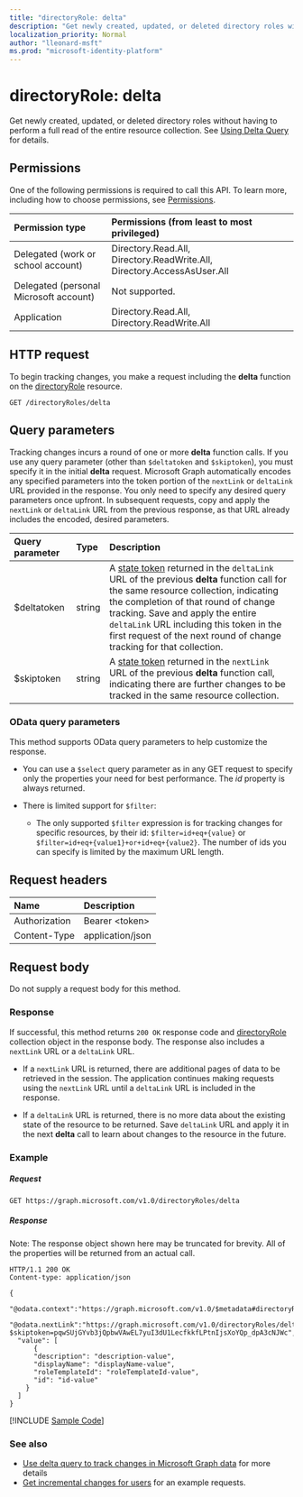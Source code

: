 ```yaml
---
title: "directoryRole: delta"
description: "Get newly created, updated, or deleted directory roles without having to perform a full read of the entire resource collection. See Using Delta Query for details."
localization_priority: Normal
author: "lleonard-msft"
ms.prod: "microsoft-identity-platform"
---
```


# directoryRole: delta

Get newly created, updated, or deleted directory roles without having to perform a full read of the entire resource collection. See [Using Delta Query](/graph/delta-query-overview) for details.

## Permissions

One of the following permissions is required to call this API. To learn more, including how to choose permissions, see [Permissions](/graph/permissions-reference).


|Permission type      | Permissions (from least to most privileged)              |
|:--------------------|:---------------------------------------------------------|
|Delegated (work or school account) | Directory.Read.All, Directory.ReadWrite.All, Directory.AccessAsUser.All    |
|Delegated (personal Microsoft account) | Not supported.    |
|Application | Directory.Read.All, Directory.ReadWrite.All |

## HTTP request

To begin tracking changes, you make a request including the **delta** function on the [directoryRole](../resources/directoryrole.md) resource.

<!-- { "blockType": "ignored" } -->
```http
GET /directoryRoles/delta
```

## Query parameters

Tracking changes incurs a round of one or more **delta** function calls. If you use any query parameter 
(other than `$deltatoken` and `$skiptoken`), you must specify 
it in the initial **delta** request. Microsoft Graph automatically encodes any specified parameters 
into the token portion of the `nextLink` or `deltaLink` URL provided in the response. 
You only need to specify any desired query parameters once upfront. 
In subsequent requests, copy and apply the `nextLink` or `deltaLink` URL from the previous response, as that URL already 
includes the encoded, desired parameters.

| Query parameter	   | Type	|Description|
|:---------------|:--------|:----------|
| $deltatoken | string | A [state token](/graph/delta-query-overview) returned in the `deltaLink` URL of the previous **delta** function call for the same resource collection, indicating the completion of that round of change tracking. Save and apply the entire `deltaLink` URL including this token in the first request of the next round of change tracking for that collection.|
| $skiptoken | string | A [state token](/graph/delta-query-overview) returned in the `nextLink` URL of the previous **delta** function call, indicating there are further changes to be tracked in the same resource collection. |

### OData query parameters

This method supports OData query parameters to help customize the response.

- You can use a `$select` query parameter as in any GET request to specify only the properties your need for best performance. The _id_ property is always returned.

- There is limited support for `$filter`:

  - The only supported `$filter` expression is for tracking changes for specific resources, by their id:  `$filter=id+eq+{value}` or `$filter=id+eq+{value1}+or+id+eq+{value2}`. The number of ids you can specify is limited by the maximum URL length.

## Request headers

| Name       | Description|
|:---------------|:----------|
| Authorization  | Bearer &lt;token&gt;|
| Content-Type  | application/json |

## Request body

Do not supply a request body for this method.

### Response

If successful, this method returns `200 OK` response code and [directoryRole](../resources/directoryrole.md) collection object in the response body. The response also includes a `nextLink` URL or a `deltaLink` URL.

- If a `nextLink` URL is returned, there are additional pages of data to be retrieved in the session. The application continues making requests using the `nextLink` URL until a `deltaLink` URL is included in the response.

- If a `deltaLink` URL is returned, there is no more data about the existing state of the resource to be returned. Save `deltaLink` URL and apply it in the next **delta** call to learn about changes to the resource in the future.

### Example

##### Request

<!-- {
  "blockType": "request",
  "name": "directoryRole_delta"
}-->

```http
GET https://graph.microsoft.com/v1.0/directoryRoles/delta
```

##### Response

Note: The response object shown here may be truncated for brevity. All of the properties will be returned from an actual call.
<!-- { 
  "blockType": "response",
  "truncated": true,
  "@odata.type": "microsoft.graph.directoryRole",
  "isCollection": true 
} --> 
```http
HTTP/1.1 200 OK
Content-type: application/json

{
  "@odata.context":"https://graph.microsoft.com/v1.0/$metadata#directoryRoles",
  "@odata.nextLink":"https://graph.microsoft.com/v1.0/directoryRoles/delta?$skiptoken=pqwSUjGYvb3jQpbwVAwEL7yuI3dU1LecfkkfLPtnIjsXoYQp_dpA3cNJWc",
  "value": [
      {
      "description": "description-value",
      "displayName": "displayName-value",
      "roleTemplateId": "roleTemplateId-value",
      "id": "id-value"
    }
  ]
}
```
[!INCLUDE [Sample Code]( ../includes/directoryRole_delta-snippets.md)]

### See also

- [Use delta query to track changes in Microsoft Graph data](/graph/delta-query-overview) for more details
- [Get incremental changes for users](/graph/delta-query-users) for an example requests.

<!-- uuid: 8fcb5dbc-d5aa-4681-8e31-b001d5168d79
2015-10-25 14:57:30 UTC -->
<!-- {
  "type": "#page.annotation",
  "description": "directoryRole: delta",
  "keywords": "",
  "section": "documentation",
  "tocPath": ""
}-->

